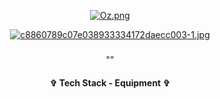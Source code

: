 <div align="center"> 
  
[![Oz.png](https://i.postimg.cc/13C4DpQr/Oz.png)](https://postimg.cc/HrMpg8jr)

  
[![c8860789c07e038933334172daecc003-1.jpg](https://i.postimg.cc/ZKtkQXw9/c8860789c07e038933334172daecc003-1.jpg)](https://postimg.cc/fkKgtqnZ)


<h3 align="center">  </h3>
<p align="center"> "" </p>
<p align="center">  </p>








<h4 align="center"> ✞ Tech Stack - Equipment ✞ </h4>
<p align="center">
  <a href="https://skillicons.dev%22%3E/
    <img src="https://skillicons.dev/icons?i=discord,unity,godot&perline=14" />

  </a>
</p>
</div>
